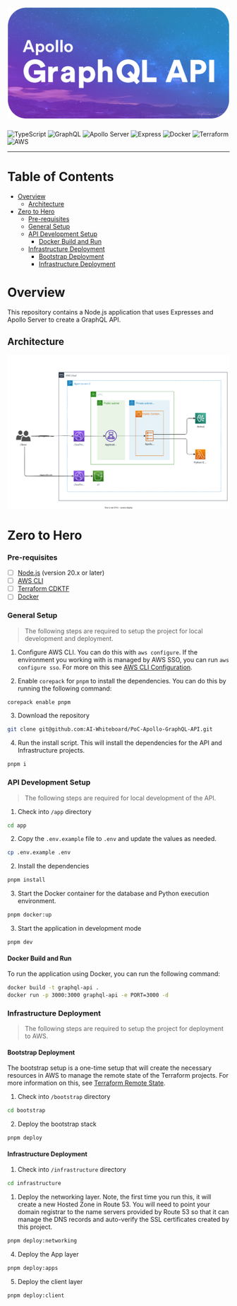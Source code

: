 # ![GraphQL API](docs/banner.png) <!-- omit in toc -->

![TypeScript](https://img.shields.io/badge/typescript-%23007ACC.svg?style=for-the-badge&logo=typescript&logoColor=white)
![GraphQL](https://img.shields.io/badge/-GraphQL-E10098?style=for-the-badge&logo=graphql&logoColor=white)
![Apollo Server](https://img.shields.io/badge/-Apollo%20Server-311C87?style=for-the-badge&logo=apollo-graphql)
![Express](https://img.shields.io/badge/-Express-000000?style=for-the-badge&logo=express&logoColor=white)
![Docker](https://img.shields.io/badge/-Docker-2496ED?style=for-the-badge&logo=docker&logoColor=white)
![Terraform](https://img.shields.io/badge/-Terraform-623CE4?style=for-the-badge&logo=terraform&logoColor=white)
![AWS](https://img.shields.io/badge/-AWS-232F3E?style=for-the-badge&logo=amazon-aws&logoColor=white)

---

# Table of Contents <!-- omit in toc -->

- [Overview](#overview)
  - [Architecture](#architecture)
- [Zero to Hero](#zero-to-hero)
    - [Pre-requisites](#pre-requisites)
    - [General Setup](#general-setup)
    - [API Development Setup](#api-development-setup)
      - [Docker Build and Run](#docker-build-and-run)
    - [Infrastructure Deployment](#infrastructure-deployment)
      - [Bootstrap Deployment](#bootstrap-deployment)
      - [Infrastructure Deployment](#infrastructure-deployment-1)

# Overview

This repository contains a Node.js application that uses Expresses and Apollo Server to create a GraphQL API.

## Architecture

![Architecture](docs/architecture.svg)

# Zero to Hero

### Pre-requisites

- [ ] [Node.js](https://nodejs.org/en) (version 20.x or later)
- [ ] [AWS CLI](https://aws.amazon.com/cli)
- [ ] [Terraform CDKTF](https://learn.hashicorp.com/tutorials/terraform/cdktf-install)
- [ ] [Docker](https://www.docker.com/get-started)

### General Setup
> The following steps are required to setup the project for local development and deployment.

1. Configure AWS CLI. You can do this with `aws configure`. If the environment you working with is managed by AWS SSO, you can run `aws configure sso`. For more on this see [AWS CLI Configuration](https://docs.aws.amazon.com/cli/latest/userguide/cli-configure-quickstart.html).

2. Enable `corepack` for `pnpm` to install the dependencies. You can do this by running the following command:

```bash
corepack enable pnpm
```

3. Download the repository

```bash
git clone git@github.com:AI-Whiteboard/PoC-Apollo-GraphQL-API.git
```

4. Run the install script. This will install the dependencies for the API and Infrastructure projects.

```bash
pnpm i
```

### API Development Setup
> The following steps are required for local development of the API.

1. Check into `/app` directory

```bash
cd app
```

2. Copy the `.env.example` file to `.env` and update the values as needed.

```bash
cp .env.example .env
```

2. Install the dependencies

```bash
pnpm install
```

3. Start the Docker container for the database and Python execution environment.

```bash
pnpm docker:up
```

3. Start the application in development mode

```bash
pnpm dev
```

#### Docker Build and Run

To run the application using Docker, you can run the following command:

```bash
docker build -t graphql-api .
docker run -p 3000:3000 graphql-api -e PORT=3000 -d
```

### Infrastructure Deployment
> The following steps are required to setup the project for deployment to AWS.

#### Bootstrap Deployment
The bootstrap setup is a one-time setup that will create the necessary resources in AWS to manage the remote state of the Terraform projects. For more information on this, see [Terraform Remote State](https://developer.hashicorp.com/terraform/language/state/remote).

1. Check into `/bootstrap` directory

```bash
cd bootstrap
```

2. Deploy the bootstrap stack

```bash
pnpm deploy
```

#### Infrastructure Deployment

1. Check into `/infrastructure` directory

```bash
cd infrastructure
```

1. Deploy the networking layer. Note, the first time you run this, it will create a new Hosted Zone in Route 53. You will need to point your domain registrar to the name servers provided by Route 53 so that it can manage the DNS records and auto-verify the SSL certificates created by this project.

```bash
pnpm deploy:networking
```

4. Deploy the App layer

```bash
pnpm deploy:apps
```

5. Deploy the client layer

```bash
pnpm deploy:client
```